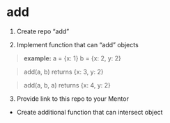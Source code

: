 # add
1. Create repo “add”

2. Implement function that can “add” objects

> **example:** a = {x: 1} b = {x: 2, y: 2} 

> add(a, b) returns {x: 3, y: 2}

> add(a, b, a) returns {x: 4, y: 2}

3. Provide link to this repo to your Mentor

* Create additional function that can intersect object
